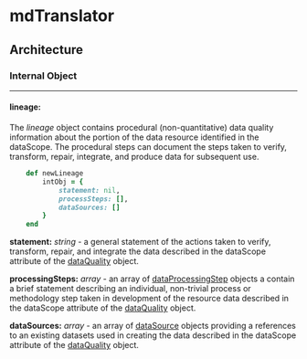 # mdTranslator

## Architecture

### Internal Object
---
#### lineage:

The *lineage* object contains procedural (non-quantitative) data quality information about the portion of the data resource identified in the dataScope.  The procedural steps can document the steps taken to verify, transform, repair, integrate, and produce data for subsequent use.

````ruby
    def newLineage
        intObj = {
            statement: nil,
            processSteps: [],
            dataSources: []
        }
    end
````

__statement:__ *string* - a general statement of the actions taken to verify, transform, repair, and integrate the data described in the dataScope attribute of the [dataQuality](../mdtranslator/dataQuality.md) object.

__processingSteps:__ *array* - an array of [dataProcessingStep](../mdtranslator/dataProcessingStep.md) objects a contain a brief statement describing an individual, non-trivial process or methodology step taken in development of the resource data described in the dataScope attribute of the [dataQuality](../mdtranslator/dataQuality.md) object.

__dataSources:__ *array* - an array of [dataSource](../mdtranslator/dataSource.md) objects providing a references to an existing datasets used in creating the data described in the dataScope attribute of the [dataQuality](../mdtranslator/dataQuality.md) object.
